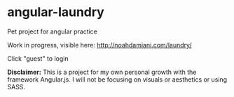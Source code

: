 # angular-laundry
Pet project for angular practice

Work in progress, visible here: http://noahdamiani.com/laundry/

Click "guest" to login

**Disclaimer:** This is a project for my own personal growth with the framework Angular.js. I will not be focusing on visuals or aesthetics or using SASS.
